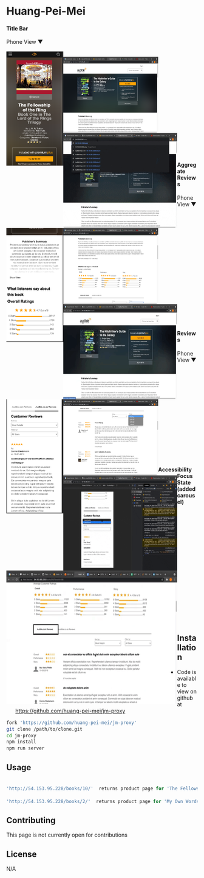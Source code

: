 # Huang-Pei-Mei

#### Title Bar
<span>Phone View &#9660; </span>
<br />
<br />
<a href="url"><img src="Pictures_and_Gifs/phoneTitleBar.png" align="left" height="300px" width="150px"></a>

<a href="url"><img src="Pictures_and_Gifs/DeskTopTitle.png" align="left" height="200px" width="250px"></a>

<a href="url"><img src="Pictures_and_Gifs/TitleBarGif.gif" align="left" float="right" height="250px" width="300px"></a>

<br /> <br /><br /><br /><br /><br /> <br /><br /><br /><br /><br /> <br /><br /><br /><br />

#### Aggregate Reviews
<span>Phone View &#9660;</span>
<br />
<br />
<a href="url"><img src="Pictures_and_Gifs/aggregateReviewsPhoneView.png" align="left" height="300px" width="150px"></a>

<a href="url"><img src="Pictures_and_Gifs/desktopAggregateReviewsAndSumary.png" align="left" height="200px" width="250px"></a>

<a href="url"><img src="Pictures_and_Gifs/aggregateReviewsDesktop.gif" align="left" height="250px" width="300px"></a>


<br /> <br /><br /><br /><br /><br /><br /><br /><br /><br /><br /><br /><br /><br /><br /><br />


#### Reviews
<span>Phone View &#9660;</span>
<br />
<br />
<a href="url"><img src="Pictures_and_Gifs/reviewsWithHeader.png" align="left" height="300px" width="150px"></a>

<a href="url"><img src="Pictures_and_Gifs/ReviewsDesktop.png" align="left" height="200px" width="250px"></a>

<a href="url"><img src="Pictures_and_Gifs/mediaReviews.gif" align="left" height="250px" width="300px"></a>


<br /><br /><br /><br /><br /><br /><br /><br /><br /><br /><br /><br /><br />

#### Accessibility Focus State (added carousel)

<a href="url"><img src="Pictures_and_Gifs/accessibility.gif" align="left" height="350px" width="450px"></a>


<br /><br /><br /><br /><br /><br /><br /><br /><br /><br /><br /><br /><br /><br /><br /><br /><br />



## Installation

* Code is available to view on github at https://github.com/huang-pei-mei/jm-proxy

```bash
fork 'https://github.com/huang-pei-mei/jm-proxy'
git clone /path/to/clone.git
cd jm-proxy
npm install
npm run server

```

## Usage

```javascript

'http://54.153.95.228/books/10/'  returns product page for 'The Fellowship of the Ring by  J. R. R. Tolkien'

'http://54.153.95.228/books/2/'  returns product page for 'My Own Words by Ruth Bader Ginsburg, Mary Hartnett, Wendy W. Williams'

```

## Contributing
This page is not currently open for contributions

## License
N/A